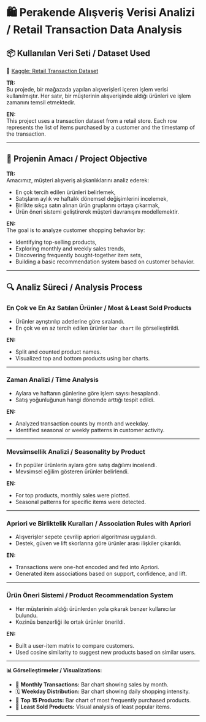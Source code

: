 # 🛍️ Perakende Alışveriş Verisi Analizi / Retail Transaction Data Analysis

## 📦 Kullanılan Veri Seti / Dataset Used

🔗 [Kaggle: Retail Transaction Dataset](https://www.kaggle.com/datasets/bkcoban/retail-transaction-dataset)

**TR:**  
Bu projede, bir mağazada yapılan alışverişleri içeren işlem verisi kullanılmıştır. Her satır, bir müşterinin alışverişinde aldığı ürünleri ve işlem zamanını temsil etmektedir.

**EN:**  
This project uses a transaction dataset from a retail store. Each row represents the list of items purchased by a customer and the timestamp of the transaction.

---

## 🎯 Projenin Amacı / Project Objective

**TR:**  
Amacımız, müşteri alışveriş alışkanlıklarını analiz ederek:
- En çok tercih edilen ürünleri belirlemek,
- Satışların aylık ve haftalık dönemsel değişimlerini incelemek,
- Birlikte sıkça satın alınan ürün gruplarını ortaya çıkarmak,
- Ürün öneri sistemi geliştirerek müşteri davranışını modellemektir.

**EN:**  
The goal is to analyze customer shopping behavior by:
- Identifying top-selling products,
- Exploring monthly and weekly sales trends,
- Discovering frequently bought-together item sets,
- Building a basic recommendation system based on customer behavior.

---
## 🔍 Analiz Süreci / Analysis Process

### En Çok ve En Az Satılan Ürünler / Most & Least Sold Products
- Ürünler ayrıştırılıp adetlerine göre sıralandı.
- En çok ve en az tercih edilen ürünler `bar chart` ile görselleştirildi.

**EN:**  
- Split and counted product names.
- Visualized top and bottom products using bar charts.

---

### Zaman Analizi / Time Analysis
- Aylara ve haftanın günlerine göre işlem sayısı hesaplandı.
- Satış yoğunluğunun hangi dönemde arttığı tespit edildi.

**EN:**  
- Analyzed transaction counts by month and weekday.
- Identified seasonal or weekly patterns in customer activity.

---

###  Mevsimsellik Analizi / Seasonality by Product
- En popüler ürünlerin aylara göre satış dağılımı incelendi.
- Mevsimsel eğilim gösteren ürünler belirlendi.

**EN:**  
- For top products, monthly sales were plotted.
- Seasonal patterns for specific items were detected.

---

### Apriori ve Birliktelik Kuralları / Association Rules with Apriori
- Alışverişler sepete çevrilip apriori algoritması uygulandı.
- Destek, güven ve lift skorlarına göre ürünler arası ilişkiler çıkarıldı.

**EN:**  
- Transactions were one-hot encoded and fed into Apriori.
- Generated item associations based on support, confidence, and lift.

---

### Ürün Öneri Sistemi / Product Recommendation System
- Her müşterinin aldığı ürünlerden yola çıkarak benzer kullanıcılar bulundu.
- Kozinüs benzerliği ile ortak ürünler önerildi.

**EN:**  
- Built a user-item matrix to compare customers.
- Used cosine similarity to suggest new products based on similar users.

---

**📊 Görselleştirmeler / Visualizations:**
- 📅 **Monthly Transactions:** Bar chart showing sales by month.
- 🗓️ **Weekday Distribution:** Bar chart showing daily shopping intensity.
- 🧃 **Top 15 Products:** Bar chart of most frequently purchased products.
- 🧊 **Least Sold Products:** Visual analysis of least popular items.

---
